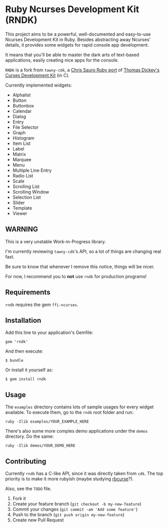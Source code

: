# Ruby Ncurses Development Kit (RNDK)

This project aims to be a powerful, well-documented and easy-to-use
Ncurses Development Kit in Ruby. Besides abstracting away Ncurses'
details, it provides some widgets for rapid console app development.

It means that you'll be able to master the dark arts of text-based
applications, easily creating nice apps for the console.

`RNDK` is a fork from `tawny-cdk`, a [Chris Sauro Ruby port][tawny]
of [Thomas Dickey's Curses Development Kit][cdk] (in C).

Currently implemented widgets:

 * Alphalist
 * Button
 * Buttonbox
 * Calendar
 * Dialog
 * Entry
 * File Selector
 * Graph
 * Histogram
 * Item List
 * Label
 * Matrix
 * Marquee
 * Menu
 * Multiple Line Entry
 * Radio List
 * Scale
 * Scrolling List
 * Scrolling Window
 * Selection List
 * Slider
 * Template
 * Viewer

## WARNING

This is a very unstable Work-in-Progress library.

I'm currently reviewing `tawny-cdk`'s API, so a lot of things are
changing real fast.

Be sure to know that whenever I remove this notice, things will be
nicer.

For now, I recommend you to **not** use `rndk` for production
programs!

## Requirements

`rndk` requires the gem `ffi-ncurses`.

## Installation

Add this line to your application's Gemfile:

    gem 'rndk'

And then execute:

    $ bundle

Or install it yourself as:

    $ gem install rndk

## Usage

The `examples` directory contains lots of sample usages for every
widget available. To execute them, go to the `rndk` root folder
and run:

    ruby -Ilib examples/YOUR_EXAMPLE_HERE

There's also some more comples demo applications under the `demos`
directory. Do the same:

    ruby -Ilib demos/YOUR_DEMO_HERE

## Contributing

Currently `rndk` has a C-like API, since it was directly taken
from `cdk`. The top priority is to make it more rubyish (maybe
studying [rbcurse]?).

Also, see the `TODO` file.

1. Fork it
2. Create your feature branch (`git checkout -b my-new-feature`)
3. Commit your changes (`git commit -am 'Add some feature'`)
4. Push to the branch (`git push origin my-new-feature`)
5. Create new Pull Request

[tawny]:https://github.com/masterzora/tawny-cdk
[cdk]:http://invisible-island.net/cdk/
[rbcurse]:https://github.com/rkumar/rbcurse

